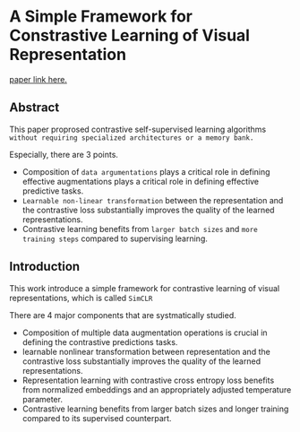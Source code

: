 # A Simple Framework for Constrastive Learning of Visual Representation

[paper link here.](https://arxiv.org/pdf/2002.05709.pdf)

## Abstract

This paper proprosed contrastive self-supervised learning algorithms `without requiring specialized architectures or a memory bank.`

Especially, there are 3 points.

* Composition of `data argumentations` plays a critical role in defining effective augmentations plays a critical role in
defining effective predictive tasks.
* `Learnable non-linear transformation` between the representation and the contrastive loss substantially improves the quality
of the learned representations.
* Contrastive learning benefits from `larger batch sizes` and `more training steps` compared to supervising learning.

## Introduction

This work introduce a simple framework for contrastive learning of visual representations, which is called `SimCLR`

There are 4 major components that are systmatically studied.

* Composition of multiple data augmentation operations is crucial in defining the contrastive predictions tasks.
* learnable nonlinear transformation between representation and the contrastive loss substantially improves the quality
of the learned representations.
* Representation learning with contrastive cross entropy loss benefits from normalized embeddings and an appropriately
adjusted temperature parameter.
* Contrastive learning benefits from larger batch sizes and longer training compared to its supervised counterpart.

